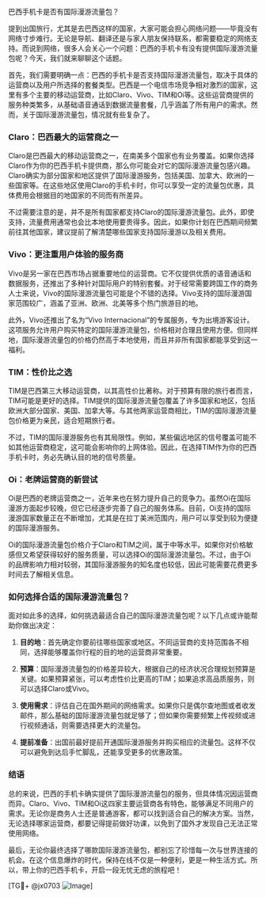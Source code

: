 巴西手机卡是否有国际漫游流量包？

提到出国旅行，尤其是去巴西这样的国家，大家可能会担心网络问题——毕竟没有网络寸步难行。无论是导航、翻译还是与家人朋友保持联系，都需要稳定的网络支持。而说到网络，很多人会关心一个问题：巴西的手机卡有没有提供国际漫游流量包呢？今天，我们就来聊聊这个话题。

首先，我们需要明确一点：巴西的手机卡是否支持国际漫游流量包，取决于具体的运营商以及用户所选择的套餐类型。巴西是一个电信市场竞争相对激烈的国家，这里有多个主要的移动运营商，比如Claro、Vivo、TIM和Oi等。这些运营商提供的服务种类繁多，从基础语音通话到数据流量套餐，几乎涵盖了所有用户的需求。然而，关于国际漫游流量包，情况就有些复杂了。

### Claro：巴西最大的运营商之一

Claro是巴西最大的移动运营商之一，在南美多个国家也有业务覆盖。如果你选择Claro作为你的巴西手机卡提供商，那么你可能会对它的国际漫游流量包感兴趣。Claro确实为部分国家和地区提供了国际漫游服务，包括美国、加拿大、欧洲的一些国家等。在这些地区使用Claro的手机卡时，你可以享受一定的流量包优惠，具体费用会根据目的地国家的不同而有所差异。

不过需要注意的是，并不是所有国家都支持Claro的国际漫游流量包。此外，即使支持，流量费用通常也会比本地使用要贵得多。因此，如果你计划在巴西期间频繁前往其他国家，建议提前了解清楚哪些国家支持国际漫游以及相关费用。

### Vivo：更注重用户体验的服务商

Vivo是另一家在巴西市场占据重要地位的运营商。它不仅提供优质的语音通话和数据服务，还推出了多种针对国际用户的特别套餐。对于经常需要跨国工作的商务人士来说，Vivo的国际漫游流量包可能是个不错的选择。Vivo支持的国际漫游国家范围较广，涵盖了亚洲、欧洲、北美等多个热门旅游目的地。

此外，Vivo还推出了名为“Vivo Internacional”的专属服务，专为出境游客设计。这项服务允许用户购买特定的国际漫游流量包，价格相对合理且使用方便。但同样地，国际漫游流量包的价格仍然高于本地使用，而且并非所有国家都能享受到这一福利。

### TIM：性价比之选

TIM是巴西第三大移动运营商，以其高性价比著称。对于预算有限的旅行者而言，TIM可能是更好的选择。TIM提供的国际漫游流量包覆盖了许多国家和地区，包括欧洲大部分国家、美国、加拿大等。与其他两家运营商相比，TIM的国际漫游流量包价格更为亲民，适合短期旅行者。

不过，TIM的国际漫游服务也有其局限性。例如，某些偏远地区的信号覆盖可能不如其他运营商稳定，这可能会影响你的上网体验。因此，在选择TIM作为你的巴西手机卡时，务必先确认目的地的信号质量。

### Oi：老牌运营商的新尝试

Oi是巴西的老牌运营商之一，近年来也在努力提升自己的竞争力。虽然Oi在国际漫游方面起步较晚，但它已经逐步完善了自己的服务体系。目前，Oi支持的国际漫游国家数量正在不断增加，尤其是在拉丁美洲范围内，用户可以享受到较为便捷的国际漫游服务。

Oi的国际漫游流量包价格介于Claro和TIM之间，属于中等水平。如果你对价格敏感但又希望获得较好的服务质量，可以选择Oi的国际漫游流量包。不过，由于Oi的品牌影响力相对较弱，其国际漫游服务的知名度也较低，因此可能需要花费更多时间去了解相关信息。

### 如何选择合适的国际漫游流量包？

面对如此多的选择，如何挑选最适合自己的国际漫游流量包呢？以下几点或许能帮助你做出决定：

1. **目的地**：首先确定你要前往哪些国家或地区。不同运营商的支持范围各不相同，选择能够覆盖你行程的目的地的运营商非常重要。
   
2. **预算**：国际漫游流量包的价格差异较大，根据自己的经济状况合理规划预算是关键。如果预算紧张，可以考虑性价比更高的TIM；如果追求高品质服务，则可以选择Claro或Vivo。

3. **使用需求**：评估自己在国外期间的网络需求。如果你只是偶尔查地图或者收发邮件，那么基础的国际漫游流量包就足够了；但如果你需要频繁上传视频或进行视频通话，则需要选择更大的流量包。

4. **提前准备**：出国前最好提前开通国际漫游服务并购买相应的流量包。这样不仅可以避免到达后手忙脚乱，还能享受更多的优惠政策。

### 结语

总的来说，巴西的手机卡确实提供了国际漫游流量包的服务，但具体情况因运营商而异。Claro、Vivo、TIM和Oi这四家主要运营商各有特色，能够满足不同用户的需求。无论你是商务人士还是普通游客，都可以找到适合自己的解决方案。当然，无论选择哪家运营商，都要记得提前做好功课，以免到了国外才发现自己无法正常使用网络。

最后，无论你最终选择了哪款国际漫游流量包，都别忘了珍惜每一次与世界连接的机会。在这个信息爆炸的时代，保持在线不仅是一种便利，更是一种生活方式。所以，带上你的巴西手机卡，开启一段无忧无虑的旅程吧！

[TG💪+ @jx0703 ![Image](https://github.com/user-attachments/assets/dbca1d08-cadb-493c-b0ec-ad6f7a83f270)]